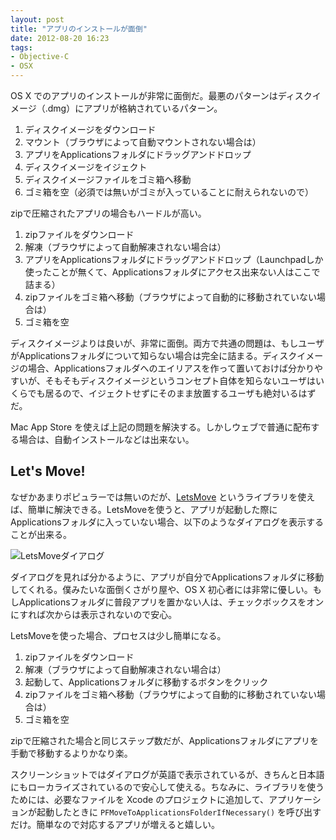 ```yaml
---
layout: post
title: "アプリのインストールが面倒"
date: 2012-08-20 16:23
tags: 
- Objective-C
- OSX
---
```


OS X でのアプリのインストールが非常に面倒だ。最悪のパターンはディスクイメージ（.dmg）にアプリが格納されているパターン。

1. ディスクイメージをダウンロード
2. マウント（ブラウザによって自動マウントされない場合は）
3. アプリをApplicationsフォルダにドラッグアンドドロップ
4. ディスクイメージをイジェクト
5. ディスクイメージファイルをゴミ箱へ移動
6. ゴミ箱を空（必須では無いがゴミが入っていることに耐えられないので）

<!--more-->

zipで圧縮されたアプリの場合もハードルが高い。

1. zipファイルをダウンロード
2. 解凍（ブラウザによって自動解凍されない場合は）
3. アプリをApplicationsフォルダにドラッグアンドドロップ（Launchpadしか使ったことが無くて、Applicationsフォルダにアクセス出来ない人はここで詰まる）
4. zipファイルをゴミ箱へ移動（ブラウザによって自動的に移動されていない場合は）
5. ゴミ箱を空

ディスクイメージよりは良いが、非常に面倒。両方で共通の問題は、もしユーザがApplicationsフォルダについて知らない場合は完全に詰まる。ディスクイメージの場合、Applicationsフォルダへのエイリアスを作って置いておけば分かりやすいが、そもそもディスクイメージというコンセプト自体を知らないユーザはいくらでも居るので、イジェクトせずにそのまま放置するユーザも絶対いるはずだ。

Mac App Store を使えば上記の問題を解決する。しかしウェブで普通に配布する場合は、自動インストールなどは出来ない。

Let's Move!
---

なぜかあまりポピュラーでは無いのだが、[LetsMove][1] というライブラリを使えば、簡単に解決できる。LetsMoveを使うと、アプリが起動した際にApplicationsフォルダに入っていない場合、以下のようなダイアログを表示することが出来る。

![LetsMoveダイアログ][2]

ダイアログを見れば分かるように、アプリが自分でApplicationsフォルダに移動してくれる。僕みたいな面倒くさがり屋や、OS X 初心者には非常に優しい。もしApplicationsフォルダに普段アプリを置かない人は、チェックボックスをオンにすれば次からは表示されないので安心。

LetsMoveを使った場合、プロセスは少し簡単になる。

1. zipファイルをダウンロード
2. 解凍（ブラウザによって自動解凍されない場合は）
3. 起動して、Applicationsフォルダに移動するボタンをクリック
4. zipファイルをゴミ箱へ移動（ブラウザによって自動的に移動されていない場合は）
5. ゴミ箱を空

zipで圧縮された場合と同じステップ数だが、Applicationsフォルダにアプリを手動で移動するよりかなり楽。

スクリーンショットではダイアログが英語で表示されているが、きちんと日本語にもローカライズされているので安心して使える。ちなみに、ライブラリを使うためには、必要なファイルを Xcode のプロジェクトに追加して、アプリケーションが起動したときに `PFMoveToApplicationsFolderIfNecessary()` を呼び出すだけ。簡単なので対応するアプリが増えると嬉しい。

[1]: https://github.com/potionfactory/LetsMove/
[2]: http://blog.aki-null.net/images/letsmove/dialog.png